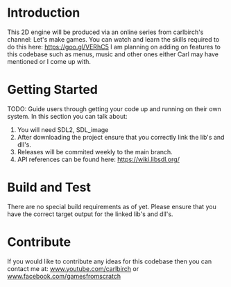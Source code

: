 # Introduction
This 2D engine will be produced via an online series from carlbirch's channel: Let's make games. 
You can watch and learn the skills required to do this here: https://goo.gl/VERhC5
I am planning on adding on features to this codebase such as menus, music and other ones either Carl may have 
mentioned or I come up with.

# Getting Started
TODO: Guide users through getting your code up and running on their own system. In this section you can talk about:
1.	You will need SDL2, SDL_image 
2.	After downloading the project ensure that you correctly link the lib's and dll's.
3.	Releases will be commited weekly to the main branch.
4.	API references can be found here: https://wiki.libsdl.org/

# Build and Test
There are no special build requirements as of yet. Please ensure that you have the correct target output for the
linked lib's and dll's.

# Contribute
If you would like to contribute any ideas for this codebase then you can contact me at:
www.youtube.com/carlbirch or
www.facebook.com/gamesfromscratch

